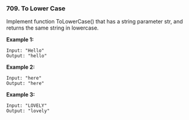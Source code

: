### 709. To Lower Case

Implement function ToLowerCase() that has a string parameter str, and returns the same string in lowercase.

 

**Example 1:**

```
Input: "Hello"
Output: "hello"
```

**Example 2:**

```
Input: "here"
Output: "here"
```

**Example 3:**

```
Input: "LOVELY"
Output: "lovely"
```